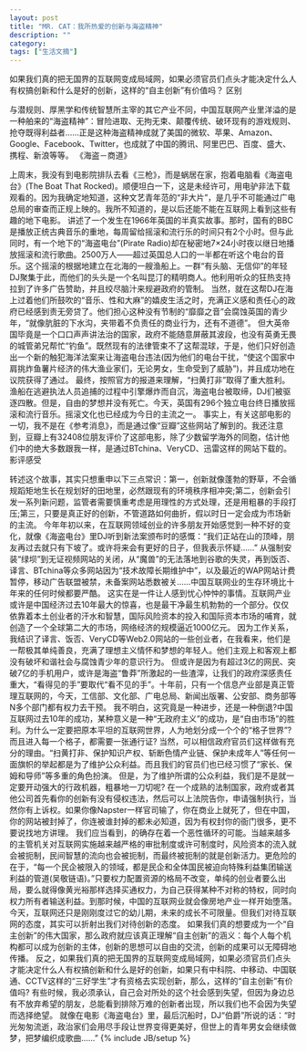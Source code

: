 ```yaml
---
layout: post
title: "MR. CAT：我所热爱的创新与海盗精神"
description: ""
category: 
tags: ["生活文摘"]
---
```

 如果我们真的把无国界的互联网变成局域网，如果必须官员们点头才能决定什么人有权搞创新和什么是好的创新，这样的“自主创新”有价值吗？
区别

与潜规则、厚黑学和传统智慧所主宰的其它产业不同，中国互联网产业里洋溢的是一种舶来的“海盗精神”：冒险进取、无拘无束、颠覆传统、破环现有的游戏规则、抢夺既得利益者……正是这种海盗精神成就了美国的微软、苹果、Amazon、Google、Facebook、Twitter，也成就了中国的腾讯、阿里巴巴、百度、盛大、携程、新浪等等。
《海盗－商道》

上周末，我没有到电影院排队去看《三枪》，而是蜗居在家，抱着电脑看《海盗电台》(The Boat That Rocked)。顺便坦白一下，这是未经许可，用电驴非法下载观看的。因为我确定地知道，这种文艺青年范的“非大片”，是几乎不可能通过广电总局的审查而正规上映的。我所不知道的，是以后还能不能在互联网上看到这些有趣的地下电影。
讲述了一个发生在1966年英国的半真实故事。那时，国有的BBC是播放正统古典音乐的重地，每周留给摇滚和流行乐的时间只有2个小时。但与此同时，有一个地下的“海盗电台”(Pirate Radio)却在秘密地7×24小时夜以继日地播放摇滚和流行歌曲。2500万人——超过英国总人口的一半都在听这个电台的音乐。这个摇滚的根据地建立在北海的一艘渔船上。一群“有头脑、无信仰”的年轻DJ聚集于此，而他们的头头是一个名叫昆汀的精明商人。他利用听众的狂热支持拉到了许多广告赞助，并且绞尽脑汁来规避政府的管制。
当然，就在这帮DJ在海上过着他们所鼓吹的“音乐、性和大麻”的嬉皮生活之时，充满正义感和责任心的政府已经感到责无旁贷了。他们担心这种没有节制的“靡靡之音”会腐蚀英国的青少年，“就像肮脏的下水沟，夹带着不负责任的商业行为，还有不道德”。
但大英帝国毕竟是一个口口声声讲法治的国家，政府不能随意屏蔽其波段，也没有英勇无畏的城管弟兄帮忙“钓鱼”。既然现有的法律管束不了这帮混球，于是，他们只好创造出一个新的触犯海洋法案来让海盗电台违法(因为他们的电台干扰，“使这个国家中肩挑炸鱼薯片经济的伟大渔业家们，无论男女，生命受到了威胁”)，并且成功地在议院获得了通过。
最终，按照官方的报道来理解，“扫黄打非”取得了重大胜利。渔船在逃避执法人员追捕的过程中引擎爆炸而自沉，海盗电台被取缔，DJ们被驱逐四散。但是，自由的梦想并没有死亡。今天，英国有296个独立电台终日播放摇滚和流行音乐。摇滚文化也已经成为今日的主流之一。
事实上，有关这部电影的一切，我不是在《参考消息》，而是通过像“豆瓣”这些网站了解到的。我还注意到，豆瓣上有32408位朋友评价了这部电影，除了少数留学海外的同胞，估计他们中的绝大多数跟我一样，是通过BTchina、VeryCD、迅雷这样的网站下载的。
影评感受

转述这个故事，其实只想重申以下三点常识：第一，创新就像蓬勃的野草，不会循规蹈矩地生长在规划好的田地里，必然跟现有的环境秩序相冲突;第二，创新会引发一系列新问题，监管者需要慎重考虑是用理性的方式处理，还是用粗暴的手段打压;第三，只要是真正好的创新，不管道路如何曲折，假以时日一定会成为市场新的主流。
今年年初以来，在互联网领域创业的许多朋友开始感觉到一种不好的变化，就像《海盗电台》里DJ听到新法案颁布时的感慨：“我们正站在山的顶峰，朋友再过去就只有下坡了。或许将来会有更好的日子，但我表示怀疑……”
从强制安装“绿坝”到无证视频网站的关闭，从“魔兽”的无法落地到谷歌的失灵，再到饭否、译言、BTchina等众多网站因为“技术故障长期维护中”，以及最近的WAP网站计费暂停，移动广告联盟被禁，未备案网站悉数被关……中国互联网业的生存环境比十年来的任何时候都要严酷。
这实在是一件让人感到忧心忡忡的事情。互联网产业或许是中国经济过去10年最大的惊喜，也是最干净最生机勃勃的一个部分。仅仅依靠着本土创业者的汗水和智慧，国际风险资本的投入和国际资本市场的哺育，就创造了一个全球第二大的市场，网络经济的规模逼近1000亿元。
因为工作关系，我结识了译言、饭否、VeryCD等Web2.0网站的一些创业者，在我看来，他们是一帮极其单纯善良，充满了理想主义情怀和梦想的年轻人。他们主观上和客观上都没有破坏和谐社会与腐蚀青少年的意识行为。
但或许是因为有超过3亿的网民、突破7亿的手机用户，或许是海盗“鲁莽”所激起的一些渣滓，让我们的政府深感责任重大，“看得见的手”要取代“看不见的手”。十年前，只有一个信息产业部是真正管理互联网的，今天，工信部、文化部、广电总局、新闻出版署、公安部、商务部等N多个部门都有权力去干预。
我不明白，这究竟是一种进步，还是一种倒退?中国互联网过去10年的成功，某种意义是一种“无政府主义”的成功，是“自由市场”的胜利。为什么一定要把原本平坦的互联网世界，人为地划分成一个个的“格子世界”?而且进入每一个格子，都需要一张通行证?
当然，可以相信政府官员们这样做有充分的理由。“扫黄打非、保护知识产权、斩断色情产业链、保护未成年人”等任何一面旗帜的举起都是为了维护公众利益。而且我们的官员们也已经习惯了“家长、保姆和导师”等多重的角色扮演。
但是，为了维护所谓的公众利益，我们是不是就一定要开动强大的行政机器，粗暴地一刀切呢?
在一个成熟的法制国家，政府或者其他公司首先看你的创新有没有侵权违法，然后可以上法院告你，申请强制执行，当然你有上诉权。如果你像Napster一样官司输了，你在商业上就死了，但在中国，你的网站被封掉了，你连被谁封掉的都未必知道，因为有权封你的衙门很多，更不要说找地方讲理。
我们应当看到，的确存在着一个恶性循环的可能。当越来越多的主管机关对互联网实施越来越严格的审批制度或许可制度时，风险资本的流入就会被扼制，民间智慧的流向也会被扼制，而最终被扼制的就是创新活力。更危险的在于，“每一个民企被限入的领域，都是民企和全体国民被迫向特殊利益集团输送利益的管道(吴敬链语)。”只要权力配置资源的格局不改变，单纯的创业者要么出局，要么就得像黄光裕那样选择买通权力，为自己获得某种不对称的特权，同时向权力所有者输送利益。到那时候，中国的互联网业就会像房地产业一样开始堕落。
今天，互联网还只是刚刚度过它的幼儿期，未来的成长不可限量。但我们对待互联网的态度，其实可以折射出我们对待创新的态度。
如果我们真的想要成为一个“自主创新”的伟大国家，那么政府就应该真正理解“自主创新”的涵义：每个人每个机构都可以成为创新的主体，创新的思想可以自由的交流，创新的成果可以无障碍地传播。
反之，如果我们真的把无国界的互联网变成局域网，如果必须官员们点头才能决定什么人有权搞创新和什么是好的创新，如果只有中科院、中移动、中国联通、CCTV这样的“三好学生”才有资格去实现创新，那么，这样的“自主创新”有价值吗?
有些时候，我必须承认，自己会对所处的这个社会感到失望，但因为身边总有不放弃希望的朋友，总能看到排除万难的创新者出现，所以我们也不会因为失望而选择绝望。
就像在电影《海盗电台》里，最后沉船时，DJ“伯爵”所说的话：“时光匆匆流逝，政治家们会用尽手段让世界变得更美好，但世上的青年男女会继续做梦，把梦编织成歌曲……”
{% include JB/setup %}
